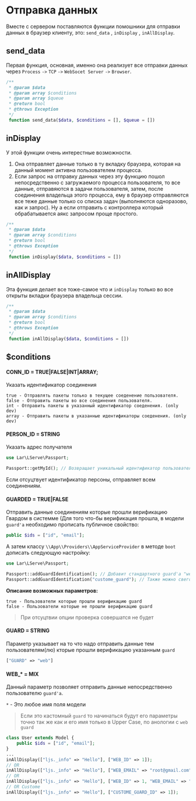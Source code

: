# Отправка данных

Вместе с сервером поставляются функции помошники для отправки данных в браузер клиенту, это: `send_data` , `inDisplay` , `inAllDisplay`.

## send_data
Первая функция, основная, именно она реализует все отправки данных через `Process` `->` `TCP` `->` `WebSocet Server` `->` `Browser`.

```php
/**
 * @param $data  
 * @param array $conditions  
 * @param array $queue  
 * @return bool  
 * @throws Exception  
 */
 function send_data($data, $conditions = [], $queue = [])
```
## inDisplay
У этой функции очень интерестные возможности.
1. Она отправляет данные только в ту вкладку браузера, которая на данный момент активна пользователем процесса.
2. Если запрос на отправку данных через эту функцию пошол непосредственно с загружаемого процесса пользователя, то все данные, отправяются в задачи пользователя, затем, после соединения владельца этого процесса, ему в браузер отправляются все теже данные только со списка задач (выполняются одноразово, как и запрос). Ну а если отправить с контроллера который обрабатывается аякс запросом проще простого.
```php
/**  
 * @param $data  
 * @param array $conditions  
 * @return bool  
 * @throws Exception  
 */
 function inDisplay($data, $conditions = [])
```
## inAllDisplay
Эта функция делает все тоже-самое что и `inDisplay` только во все открыты вкладки браузера владельца сессии.
```php
/**  
 * @param $data  
 * @param array $conditions  
 * @return bool  
 * @throws Exception  
 */
 function inAllDisplay($data, $conditions = [])
```

## $conditions

#### CONN_ID = TRUE|FALSE|INT|ARRAY;
Указать идентификатор соединения  
```  
true - Отправлять пакеты только в текущее соеденение пользователя. 
false - Отправить пакеты во все соединения пользователя.  
int - Отправить пакеты в указанный идентификатор соеденения. (only dev)  
array - Отправить пакеты в указанные идентификаторы соеденения. (only dev)  
```

#### PERSON_ID = STRING
  
Указать адрес получателя  
```php  
use Lar\LServe\Passport;

Passport::getMyId(); // Возвращает уникальный идентификатор пользователя  
```  
Если отсуцтвует идентификатор персоны, отправляет всем соединениям.

#### GUARDED = TRUE|FALSE  
Отправить данные соединениям которые прошли верификацию Гвардом в системме (Для того что-бы верификация прошла, в модели `guard'а` необходимо прописать публичное свойство: 
```php
public $ids = ["id", "email"];  
```  
А затем классу `\\App\\Providers\\AppServiceProvider` в методе `boot` дописать следующую настройку:
```php
use Lar\LServe\Passport;

Passport::addGuardIdentification(); // Добавит стандартного guard'a "web"
Passport::addGuardIdentification("custome_guard"); // Также можно свего guard'a зарегестрировать.
```
**Описание возможных параметров:**
```
true - Пользователи которые прошли верификацию guard  
false - Пользователи которые не прошли верификацию guard  
```  
> При отсуцтвии опции проверка совершатся не будет  

#### GUARD = STRING  
Параметр указывает на то что надо отправить данные тем пользователям(лю) кторые прошли верификацию указанным `guard`
```php
["GUARD" => "web"]
```

#### WEB_* = MIX
Данный параметр позволяет отправить данные непосредственно пользователю `guard'a`. 

`*` - Это любое имя поля модели

> Если это кастомный `guard` то начинаться будут его параметры точно так же как и его имя только в Upper Case, по анологии с `web` `guard`

```php
class User extends Model {
	public $ids = ["id", "email"];
}
...
inAllDisplay(["ljs._info" => "Hello"], ["WEB_ID" => 1]);
// OR
inAllDisplay(["ljs._info" => "Hello"], ["WEB_EMAIL" => "root@gmail.com"]);
// OR
inAllDisplay(["ljs._info" => "Hello"], ["WEB_ID" => 1, "WEB_EMAIL" => "root@gmail.com"]);
// OR Custome
inAllDisplay(["ljs._info" => "Hello"], ["CUSTOME_GUARD_ID" => 1]);
```
